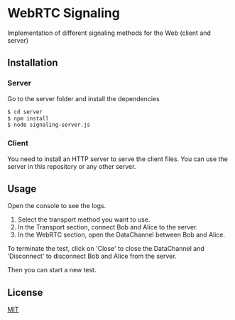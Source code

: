# WebRTC Signaling

Implementation of different signaling methods for the Web (client and server)

## Installation

### Server

Go to the server folder and install the dependencies

```bash
$ cd server
$ npm install
$ node signaling-server.js
```

### Client

You need to install an HTTP server to serve the client files. You can use the server in this repository or any other server.

## Usage

Open the console to see the logs.

1) Select the transport method you want to use.
2) In the Transport section, connect Bob and Alice to the server.
3) In the WebRTC section, open the DataChannel between Bob and Alice.

To terminate the test, click on 'Close' to close the DataChannel and 'Disconnect' to disconnect Bob and Alice from the server.

Then you can start a new test.

## License

[MIT](LICENSE)


